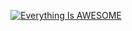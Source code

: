 [![Everything Is AWESOME](http://i.imgur.com/Ot5DWAW.png)]([https://youtu.be/StTqXEQ2l-Y?t=35s](https://www.youtube.com/watch?v=W4ZTa1c5kjk)https://www.youtube.com/watch?v=W4ZTa1c5kjk "Everything Is AWESOME")
